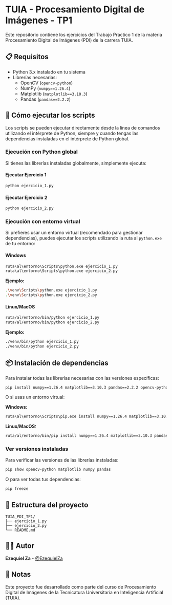 # TUIA - Procesamiento Digital de Imágenes - TP1

Este repositorio contiene los ejercicios del Trabajo Práctico 1 de la materia Procesamiento Digital de Imágenes (PDI) de la carrera TUIA.

## 📋 Requisitos

- Python 3.x instalado en tu sistema
- Librerías necesarias:
  - OpenCV (`opencv-python`)
  - NumPy (`numpy==1.26.4`)
  - Matplotlib (`matplotlib==3.10.3`)
  - Pandas (`pandas==2.2.2`)

## 🚀 Cómo ejecutar los scripts

Los scripts se pueden ejecutar directamente desde la línea de comandos utilizando el intérprete de Python, siempre y cuando tengas las dependencias instaladas en el intérprete de Python global.

### Ejecución con Python global

Si tienes las librerías instaladas globalmente, simplemente ejecuta:

#### Ejecutar Ejercicio 1

```bash
python ejercicio_1.py
```

#### Ejecutar Ejercicio 2

```bash
python ejercicio_2.py
```

### Ejecución con entorno virtual

Si prefieres usar un entorno virtual (recomendado para gestionar dependencias), puedes ejecutar los scripts utilizando la ruta al `python.exe` de tu entorno:

#### Windows

```bash
ruta\al\entorno\Scripts\python.exe ejercicio_1.py
ruta\al\entorno\Scripts\python.exe ejercicio_2.py
```

**Ejemplo:**
```bash
.\venv\Scripts\python.exe ejercicio_1.py
.\venv\Scripts\python.exe ejercicio_2.py
```

#### Linux/MacOS

```bash
ruta/al/entorno/bin/python ejercicio_1.py
ruta/al/entorno/bin/python ejercicio_2.py
```

**Ejemplo:**
```bash
./venv/bin/python ejercicio_1.py
./venv/bin/python ejercicio_2.py
```

## 📦 Instalación de dependencias

Para instalar todas las librerías necesarias con las versiones específicas:

```bash
pip install numpy==1.26.4 matplotlib==3.10.3 pandas==2.2.2 opencv-python
```

O si usas un entorno virtual:

**Windows:**
```bash
ruta\al\entorno\Scripts\pip.exe install numpy==1.26.4 matplotlib==3.10.3 pandas==2.2.2 opencv-python
```

**Linux/MacOS:**
```bash
ruta/al/entorno/bin/pip install numpy==1.26.4 matplotlib==3.10.3 pandas==2.2.2 opencv-python
```

### Ver versiones instaladas

Para verificar las versiones de las librerías instaladas:

```bash
pip show opencv-python matplotlib numpy pandas
```

O para ver todas tus dependencias:

```bash
pip freeze
```

## 📂 Estructura del proyecto

```
TUIA_PDI_TP1/
├── ejercicio_1.py
├── ejercicio_2.py
└── README.md
```

## 👨‍💻 Autor

**Ezequiel Za** - [@EzequielZa](https://github.com/EzequielZa)

## 📝 Notas

Este proyecto fue desarrollado como parte del curso de Procesamiento Digital de Imágenes de la Tecnicatura Universitaria en Inteligencia Artificial (TUIA).